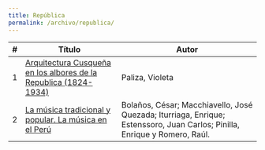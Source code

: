 ```yaml
---
title: República
permalink: /archivo/republica/
---
```



\# | Título | Autor
--- | --- | ---
1 | [Arquitectura Cusqueña en los albores de la Republica (1824- 1934)](https://historiografiadelarteperuano.github.io/archivo/arquitectura_cuzquena_paliza/) | Paliza, Violeta
2 | [La música tradicional y popular. La música en el Perú](https://historiografiadelarteperuano.github.io/archivo/la_musica_tradicional_bolanos_romero_otros/) | Bolaños, César; Macchiavello, José Quezada; Iturriaga, Enrique; Estenssoro, Juan Carlos; Pinilla, Enrique y Romero, Raúl.
